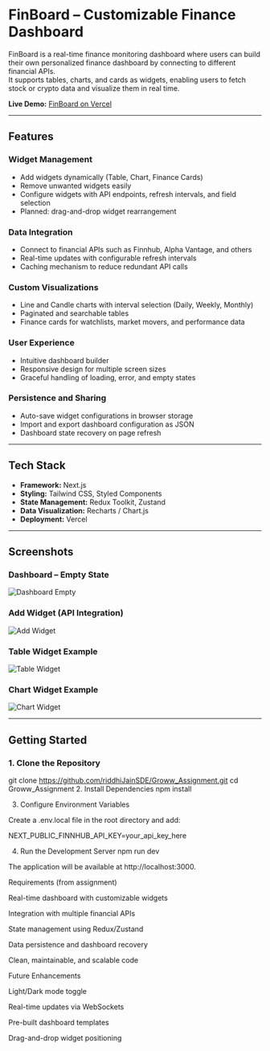 # FinBoard – Customizable Finance Dashboard

FinBoard is a real-time finance monitoring dashboard where users can build their own personalized finance dashboard by connecting to different financial APIs.  
It supports tables, charts, and cards as widgets, enabling users to fetch stock or crypto data and visualize them in real time.

**Live Demo:** [FinBoard on Vercel](https://groww-assignment-mauve.vercel.app/)

---

## Features

### Widget Management
- Add widgets dynamically (Table, Chart, Finance Cards)
- Remove unwanted widgets easily
- Configure widgets with API endpoints, refresh intervals, and field selection
- Planned: drag-and-drop widget rearrangement

### Data Integration
- Connect to financial APIs such as Finnhub, Alpha Vantage, and others
- Real-time updates with configurable refresh intervals
- Caching mechanism to reduce redundant API calls

### Custom Visualizations
- Line and Candle charts with interval selection (Daily, Weekly, Monthly)
- Paginated and searchable tables
- Finance cards for watchlists, market movers, and performance data

### User Experience
- Intuitive dashboard builder
- Responsive design for multiple screen sizes
- Graceful handling of loading, error, and empty states

### Persistence and Sharing
- Auto-save widget configurations in browser storage
- Import and export dashboard configuration as JSON
- Dashboard state recovery on page refresh

---

## Tech Stack

- **Framework:** Next.js  
- **Styling:** Tailwind CSS, Styled Components  
- **State Management:** Redux Toolkit, Zustand  
- **Data Visualization:** Recharts / Chart.js  
- **Deployment:** Vercel  

---

## Screenshots

### Dashboard – Empty State
![Dashboard Empty](./screenshots/Screenshot-2025-09-04-185759.png)

### Add Widget (API Integration)
![Add Widget](./screenshots/Screenshot-2025-09-04-185829.png)

### Table Widget Example
![Table Widget](./screenshots/Screenshot-2025-09-04-180137.png)

### Chart Widget Example
![Chart Widget](./screenshots/Screenshot-2025-09-04-195255.png)

---

## Getting Started

### 1. Clone the Repository

git clone https://github.com/riddhiJainSDE/Groww_Assignment.git
cd Groww_Assignment
2. Install Dependencies
npm install

3. Configure Environment Variables

Create a .env.local file in the root directory and add:

NEXT_PUBLIC_FINNHUB_API_KEY=your_api_key_here

4. Run the Development Server
npm run dev


The application will be available at http://localhost:3000.

Requirements (from assignment)

Real-time dashboard with customizable widgets

Integration with multiple financial APIs

State management using Redux/Zustand

Data persistence and dashboard recovery

Clean, maintainable, and scalable code

Future Enhancements

Light/Dark mode toggle

Real-time updates via WebSockets

Pre-built dashboard templates

Drag-and-drop widget positioning
